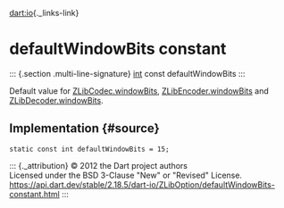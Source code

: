 [dart:io](../../dart-io/dart-io-library){._links-link}

defaultWindowBits constant
==========================

::: {.section .multi-line-signature}
[int](../../dart-core/int-class) const defaultWindowBits
:::

Default value for [ZLibCodec.windowBits](../zlibcodec/windowbits),
[ZLibEncoder.windowBits](../zlibencoder/windowbits) and
[ZLibDecoder.windowBits](../zlibdecoder/windowbits).

Implementation {#source}
--------------

``` {.language-dart data-language="dart"}
static const int defaultWindowBits = 15;
```

::: {._attribution}
© 2012 the Dart project authors\
Licensed under the BSD 3-Clause \"New\" or \"Revised\" License.\
<https://api.dart.dev/stable/2.18.5/dart-io/ZLibOption/defaultWindowBits-constant.html>
:::
